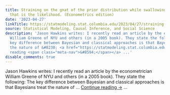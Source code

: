 ```yaml
---
title: Straining on the gnat of the prior distribution while swallowing the camel
  that is the likelihood. (Econometrics edition)
date: '2023-04-27'
linkTitle: https://statmodeling.stat.columbia.edu/2023/04/27/straining-on-the-gnat-of-the-prior-distribution-while-swallowing-the-camel-that-is-the-likelihood-econometrics-edition/
source: Statistical Modeling, Causal Inference, and Social Science
description: 'Jason Hawkins writes: I recently read an article by the econometrician
  William Greene of NYU and others (in a 2005 book). They state the following: The
  key difference between Bayesian and classical approaches is that Bayesians treat
  the nature of &#8230; <a href="https://statmodeling.stat.columbia.edu/2023/04/27/straining-on-the-gnat-of-the-prior-distribution-while-swallowing-the-camel-that-is-the-likelihood-econometrics-edition/">Continue
  reading <span class="meta-nav">&#8594;</span></a> ...'
disable_comments: true
---
```

Jason Hawkins writes: I recently read an article by the econometrician William Greene of NYU and others (in a 2005 book). They state the following: The key difference between Bayesian and classical approaches is that Bayesians treat the nature of &#8230; <a href="https://statmodeling.stat.columbia.edu/2023/04/27/straining-on-the-gnat-of-the-prior-distribution-while-swallowing-the-camel-that-is-the-likelihood-econometrics-edition/">Continue reading <span class="meta-nav">&#8594;</span></a> ...